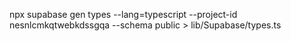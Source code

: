 npx supabase gen types --lang=typescript --project-id nesnlcmkqtwebkdssgqa --schema public > lib/Supabase/types.ts